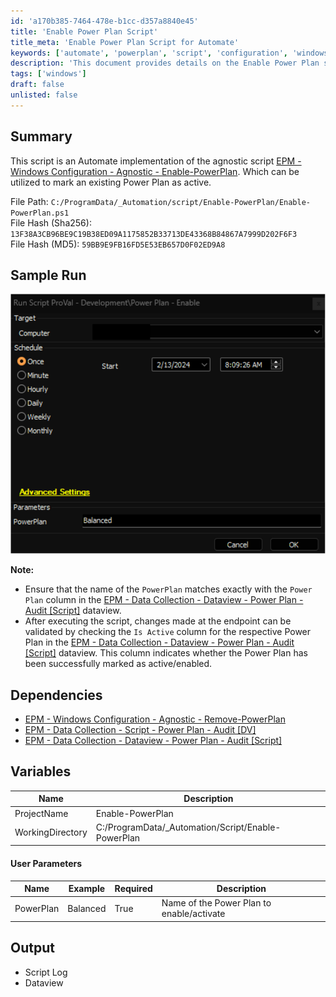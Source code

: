```yaml
---
id: 'a170b385-7464-478e-b1cc-d357a8840e45'
title: 'Enable Power Plan Script'
title_meta: 'Enable Power Plan Script for Automate'
keywords: ['automate', 'powerplan', 'script', 'configuration', 'windows']
description: 'This document provides details on the Enable Power Plan script for ConnectWise Automate, including its implementation, usage, dependencies, and output. It allows users to mark an existing Power Plan as active on endpoints, ensuring proper configuration management.'
tags: ['windows']
draft: false
unlisted: false
---
```

## Summary

This script is an Automate implementation of the agnostic script [EPM - Windows Configuration - Agnostic - Enable-PowerPlan](https://proval.itglue.com/DOC-5078775-14903318). Which can be utilized to mark an existing Power Plan as active.

File Path: `C:/ProgramData/_Automation/script/Enable-PowerPlan/Enable-PowerPlan.ps1`  
File Hash (Sha256): `13F38A3CB96BE9C19B38ED09A1175852B33713DE43368B84867A7999D202F6F3`  
File Hash (MD5): `59BB9E9FB16FD5E53EB657D0F02ED9A8`  

## Sample Run

![Sample Run](../../../static/img/Power-Plan---Enable/image_1.png)

**Note:**
- Ensure that the name of the `PowerPlan` matches exactly with the `Power Plan` column in the [EPM - Data Collection - Dataview - Power Plan - Audit [Script]](https://proval.itglue.com/DOC-5078775-15053779) dataview.
- After executing the script, changes made at the endpoint can be validated by checking the `Is Active` column for the respective Power Plan in the [EPM - Data Collection - Dataview - Power Plan - Audit [Script]](https://proval.itglue.com/DOC-5078775-15053779) dataview. This column indicates whether the Power Plan has been successfully marked as active/enabled.

## Dependencies

- [EPM - Windows Configuration - Agnostic - Remove-PowerPlan](https://proval.itglue.com/DOC-5078775-14903326)
- [EPM - Data Collection - Script - Power Plan - Audit [DV]](https://proval.itglue.com/DOC-5078775-15053771)
- [EPM - Data Collection - Dataview - Power Plan - Audit [Script]](https://proval.itglue.com/DOC-5078775-15053779)

## Variables

| Name              | Description                                   |
|-------------------|-----------------------------------------------|
| ProjectName       | Enable-PowerPlan                             |
| WorkingDirectory   | C:/ProgramData/_Automation/Script/Enable-PowerPlan |

#### User Parameters

| Name        | Example   | Required | Description                             |
|-------------|-----------|----------|-----------------------------------------|
| PowerPlan   | Balanced  | True     | Name of the Power Plan to enable/activate |

## Output

- Script Log
- Dataview











